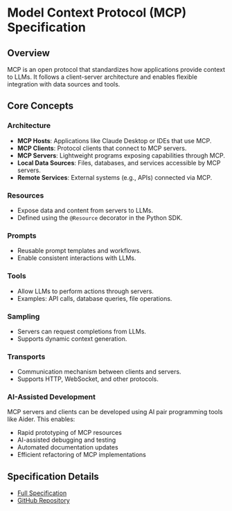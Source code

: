 # Model Context Protocol (MCP) Specification

## Overview
MCP is an open protocol that standardizes how applications provide context to LLMs. It follows a client-server architecture and enables flexible integration with data sources and tools.

## Core Concepts
### Architecture
- **MCP Hosts**: Applications like Claude Desktop or IDEs that use MCP.
- **MCP Clients**: Protocol clients that connect to MCP servers.
- **MCP Servers**: Lightweight programs exposing capabilities through MCP.
- **Local Data Sources**: Files, databases, and services accessible by MCP servers.
- **Remote Services**: External systems (e.g., APIs) connected via MCP.

### Resources
- Expose data and content from servers to LLMs.
- Defined using the `@Resource` decorator in the Python SDK.

### Prompts
- Reusable prompt templates and workflows.
- Enable consistent interactions with LLMs.

### Tools
- Allow LLMs to perform actions through servers.
- Examples: API calls, database queries, file operations.

### Sampling
- Servers can request completions from LLMs.
- Supports dynamic context generation.

### Transports
- Communication mechanism between clients and servers.
- Supports HTTP, WebSocket, and other protocols.

### AI-Assisted Development
MCP servers and clients can be developed using AI pair programming tools like Aider. This enables:
- Rapid prototyping of MCP resources
- AI-assisted debugging and testing
- Automated documentation updates
- Efficient refactoring of MCP implementations

## Specification Details
- [Full Specification](https://spec.modelcontextprotocol.io)
- [GitHub Repository](https://github.com/modelcontextprotocol)
